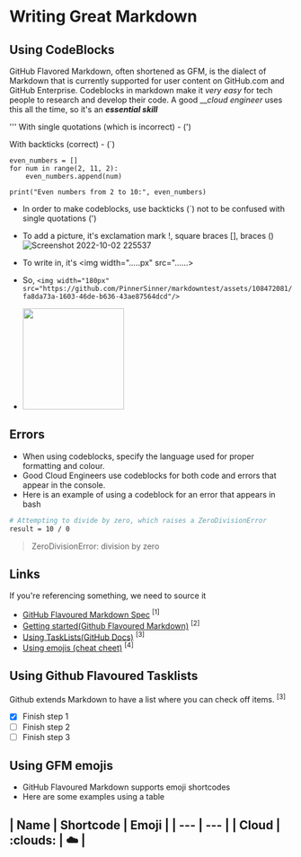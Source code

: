 # Writing Great Markdown
## Using CodeBlocks
GitHub Flavored Markdown, often shortened as GFM, is the dialect of Markdown that is currently supported for user content on GitHub.com and GitHub Enterprise.
Codeblocks in markdown make it *very easy* for tech people to research and develop their code. A good ___cloud engineer_ uses this all the time, so it's an ___essential skill___


'''
With single quotations (which is incorrect) - (')

With backticks (correct) - (`)
```
even_numbers = []
for num in range(2, 11, 2):
    even_numbers.append(num)

print("Even numbers from 2 to 10:", even_numbers)
```
- In order to make codeblocks, use backticks (`) not to be confused with single quotations (')

- To add a picture, it's exclamation mark !, square braces [], braces ()
![Screenshot 2022-10-02 225537](https://github.com/PinnerSinner/markdowntest/assets/108472081/fa8da73a-1603-46de-b636-43ae87564dcd)
- To write in, it's <img width=".....px" src="......>
- So, ```<img width="180px" src="https://github.com/PinnerSinner/markdowntest/assets/108472081/fa8da73a-1603-46de-b636-43ae87564dcd"/>```
- <img width="180px" src="https://github.com/PinnerSinner/markdowntest/assets/108472081/fa8da73a-1603-46de-b636-43ae87564dcd"/>

## Errors
- When using codeblocks, specify the language used for proper formatting and colour. 
- Good Cloud Engineers use codeblocks for both code and errors that appear in the console.
- Here is an example of using a codeblock for an error that appears in bash

```bash
# Attempting to divide by zero, which raises a ZeroDivisionError
result = 10 / 0
```
> ZeroDivisionError: division by zero

## Links
If you're referencing something, we need to source it 
- [GitHub Flavoured Markdown Spec](https://github.github.com/gfm/#introduction) <sup>[1]</sup>
- [Getting started(Github Flavoured Markdown)](https://docs.github.com/en/get-started/writing-on-github/getting-started-with-writing-and-formatting-on-github/basic-writing-and-formatting-syntax) <sup>[2]</sup>
- [Using TaskLists(GitHub Docs)](https://docs.github.com/en/get-started/writing-on-github/getting-started-with-writing-and-formatting-on-github/basic-writing-and-formatting-syntax#task-lists) <sup>[3]</sup>
- [Using emojis (cheat cheet)](https://github.com/ikatyang/emoji-cheat-sheet#emoji-cheat-sheet) <sup>[4]</sup>

## Using Github Flavoured Tasklists
Github extends Markdown to have a list where you can check off items. <sup>[3]</sup>
- [x] Finish step 1
- [ ] Finish step 2
- [ ] Finish step 3

## Using GFM emojis
- GitHub Flavoured Markdown supports emoji shortcodes
- Here are some examples using a table

| Name | Shortcode | Emoji |
| --- | --- |
| Cloud | :clouds: | :cloud: |
- 
